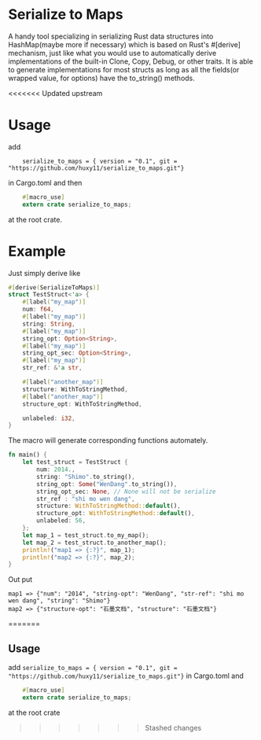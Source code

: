 # Serialize to Maps
A handy tool specializing in serializing Rust data structures into HashMap(maybe more if necessary) which is based on Rust's #[derive] mechanism, just like what you would use to automatically derive implementations of the built-in Clone, Copy, Debug, or other traits. It is able to generate implementations for most structs as long as all the fields(or wrapped value, for options) have the to_string() methods.

<<<<<<< Updated upstream
# Usage
add
``` 
    serialize_to_maps = { version = "0.1", git = "https://github.com/huxy11/serialize_to_maps.git"}
``` 
in Cargo.toml
and then
``` Rust
    #[macro_use] 
    extern crate serialize_to_maps; 
```    
at the root crate.

# Example
Just simply derive like 
``` Rust
#[derive(SerializeToMaps)]
struct TestStruct<'a> {
    #[label("my_map")]
    num: f64,
    #[label("my_map")]
    string: String,
    #[label("my_map")]
    string_opt: Option<String>,
    #[label("my_map")]
    string_opt_sec: Option<String>, 
    #[label("my_map")]
    str_ref: &'a str,

    #[label("another_map")]
    structure: WithToStringMethod,
    #[label("another_map")]
    structure_opt: WithToStringMethod,

    unlabeled: i32,
}
``` 
The macro will generate corresponding functions automately.
``` Rust
fn main() {
    let test_struct = TestStruct {
        num: 2014.,
        string: "Shimo".to_string(),
        string_opt: Some("WenDang".to_string()),
        string_opt_sec: None, // None will not be serialize
        str_ref : "shi mo wen dang",
        structure: WithToStringMethod::default(),
        structure_opt: WithToStringMethod::default(),
        unlabeled: 56,
    };
    let map_1 = test_struct.to_my_map();
    let map_2 = test_struct.to_another_map();
    println!("map1 => {:?}", map_1);
    println!("map2 => {:?}", map_2);
}
```
Out put
```
map1 => {"num": "2014", "string-opt": "WenDang", "str-ref": "shi mo wen dang", "string": "Shimo"}
map2 => {"structure-opt": "石墨文档", "structure": "石墨文档"}
```
=======
## Usage
add ```serialize_to_maps = { version = "0.1", git = "https://github.com/huxy11/serialize_to_maps.git"}``` in Cargo.toml
and 
``` Rust
    #[macro_use] 
    extern crate serialize_to_maps; 
``` 
at the root crate


>>>>>>> Stashed changes
